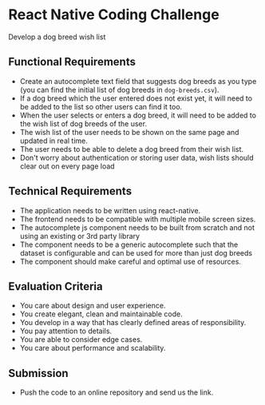 # React Native Coding Challenge

Develop a dog breed wish list

## Functional Requirements
- Create an autocomplete text field that suggests dog breeds as you type (you can find the initial list of dog breeds in `dog-breeds.csv`).
- If a dog breed which the user entered does not exist yet, it will need to be added to the list so other users can find it too.
- When the user selects or enters a dog breed, it will need to be added to the wish list of dog breeds of the user.
- The wish list of the user needs to be shown on the same page and updated in real time.
- The user needs to be able to delete a dog breed from their wish list.
- Don't worry about authentication or storing user data, wish lists should clear out on every page load

## Technical Requirements
- The application needs to be written using react-native.
- The frontend needs to be compatible with multiple mobile screen sizes.
- The autocomplete js component needs to be built from scratch and not using an existing or 3rd party library
- The component needs to be a generic autocomplete such that the dataset is configurable and can be used for more than just dog breeds
- The component should make careful and optimal use of resources.

## Evaluation Criteria
- You care about design and user experience.
- You create elegant, clean and maintainable code.
- You develop in a way that has clearly defined areas of responsibility.
- You pay attention to details.
- You are able to consider edge cases.
- You care about performance and scalability.

## Submission
- Push the code to an online repository and send us the link.
